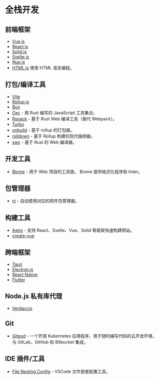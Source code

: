 # 全栈开发

## 前端框架

- [Vue.js](https://vuejs.org/)
- [React.js](https://react.dev/)
- [Solid.js](https://www.solidjs.com/)
- [Svelte.js](https://learn.svelte.dev/tutorial/welcome-to-svelte)
- [Nue.js](https://nuejs.org/docs/nuejs/)
- [HTML.js](https://html-lang.org/) 使用 HTML 语言编程。

## 打包/编译工具

- [Vite](https://github.com/vitejs/vite)
- [Rollup.js](https://rollupjs.org/)
- [Bun](https://bun.sh/)
- [Oxc](https://oxc-project.github.io/) - 用 Rust 编写的 JavaScript 工具集合。
- [Rspack](https://www.rspack.dev/zh/) - 基于 Rust Web 编译工具（替代 Webpack）。
- [Turbo](https://turbo.build/)
- [unbuild](https://github.com/unjs/unbuild) - 基于 rollup 的打包器。
- [rolldown](https://github.com/rolldown/rolldown) - 基于 Rollup 构建的现代捆绑器。
- [swc](https://github.com/swc-project/swc) - 基于 Rust 的 Web 编译器。

## 开发工具

- [Biome](https://github.com/biomejs/biome) - 用于 Web 项目的工具链， Biome 提供格式化程序和 linter。

## 包管理器

- [ni](https://github.com/antfu/ni) - 自动使用对应的软件包管理器。

## 构建工具

- [Astro](https://github.com/withastro/astro) - 支持 React、Svelte、Vue、Solid 等框架快速构建网站。
- [create-vue](https://github.com/vuejs/create-vue)

## 跨端框架

- [Tauri](https://tauri.app/)
- [Electron.js](https://www.electronjs.org/)
- [React Native](https://reactnative.dev/)
- [Flutter](https://flutter.dev/)


## Node.js 私有库代理

- [Verdaccio](https://verdaccio.org/)

## Git

- [Gitpod](https://github.com/gitpod-io/gitpod) - 一个开源 Kubernetes 应用程序，用于随时编写代码的云开发环境，与 GitLab、GitHub 和 Bitbucket 集成。

## IDE 插件/工具

- [File Nesting Config](https://github.com/antfu/vscode-file-nesting-config) - VSCode 文件嵌套配置工具。